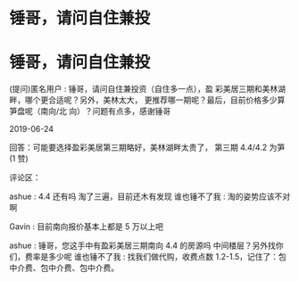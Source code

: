 # 锤哥，请问自住兼投

# 锤哥，请问自住兼投

(提问)匿名用户 : 锤哥，请问自住兼投资（自住多一点），盈 彩美居三期和美林湖畔，哪个更合适呢？另外，美林太大， 更推荐哪一期呢？最后，目前价格多少算笋盘呢（南向/北 向）？问题有点多，感谢锤哥

2019-06-24

回答：可能要选择盈彩美居第三期略好，美林湖畔太贵了， 第三期 4.4/4.2 为笋(1 赞)

评论区：

ashue : 4.4 还有吗 淘了三遍，目前还木有发现 谁也锤不了我 : 淘的姿势应该不对啊

Gavin : 目前南向报价基本上都是 5 万以上吧

ashue : 锤哥，您这手中有盈彩美居三期南向 4.4 的房源吗 中间楼层？另外找你们，费率是多少呢 谁也锤不了我 : 找我们做代购，收费点数 1.2-1.5，记住了：包中介费、包中介费、包中介费。